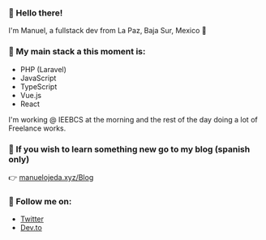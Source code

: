 ### 🚀 Hello there!

I'm Manuel, a fullstack dev from La Paz, Baja Sur, Mexico 🌊

### 🚀 My main stack a this moment is:

- PHP (Laravel)
- JavaScript
- TypeScript
- Vue.js
- React

I'm working @ IEEBCS at the morning and the rest of the day doing a lot of Freelance works.

### 🚀 If you wish to learn something new go to my blog (spanish only)

👉 [manuelojeda.xyz/Blog](https://manuelojeda.xyz/Blog)

### 🚀 Follow me on:

- [Twitter](https://twitter.com/darkjeda)
- [Dev.to](https://dev.to/manuelojeda)
